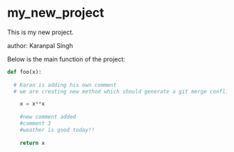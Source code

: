 # my_new_project

This is my new project.

author: Karanpal Singh

Below is the main function of the project: 

```python
def foo(x):
    
  # Karan is adding his own comment 
  # we are creating new method which should generate a git merge conflict

    x = x**x
    
    #new comment added
    #comment 3
    #weather is good today!!
    
    return x
```


